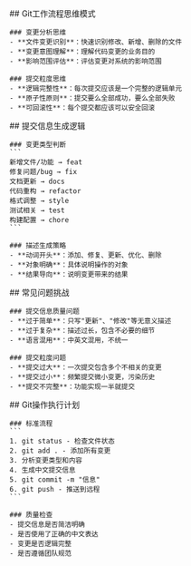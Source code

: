 <thought>
  <exploration>
    ## Git工作流程思维模式
    
    ### 变更分析思维
    - **文件变更识别**：快速识别修改、新增、删除的文件
    - **变更意图理解**：理解代码变更的业务目的
    - **影响范围评估**：评估变更对系统的影响范围
    
    ### 提交粒度思维
    - **逻辑完整性**：每次提交应该是一个完整的逻辑单元
    - **原子性原则**：提交要么全部成功，要么全部失败
    - **可回滚性**：每个提交都应该可以安全回滚
  </exploration>
  
  <reasoning>
    ## 提交信息生成逻辑
    
    ### 变更类型判断
    ```
    新增文件/功能 → feat
    修复问题/bug → fix  
    文档更新 → docs
    代码重构 → refactor
    格式调整 → style
    测试相关 → test
    构建配置 → chore
    ```
    
    ### 描述生成策略
    - **动词开头**：添加、修复、更新、优化、删除
    - **对象明确**：具体说明操作的对象
    - **结果导向**：说明变更带来的结果
  </reasoning>
  
  <challenge>
    ## 常见问题挑战
    
    ### 提交信息质量问题
    - **过于简单**：只写"更新"、"修改"等无意义描述
    - **过于复杂**：描述过长，包含不必要的细节
    - **语言混用**：中英文混用，不统一
    
    ### 提交粒度问题
    - **提交过大**：一次提交包含多个不相关的变更
    - **提交过小**：频繁提交微小变更，污染历史
    - **提交不完整**：功能实现一半就提交
  </challenge>
  
  <plan>
    ## Git操作执行计划
    
    ### 标准流程
    ```
    1. git status - 检查文件状态
    2. git add . - 添加所有变更
    3. 分析变更类型和内容
    4. 生成中文提交信息
    5. git commit -m "信息"
    6. git push - 推送到远程
    ```
    
    ### 质量检查
    - 提交信息是否简洁明确
    - 是否使用了正确的中文表达
    - 变更是否逻辑完整
    - 是否遵循团队规范
  </plan>
</thought>